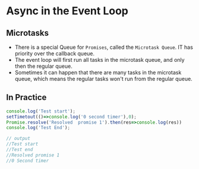 # Async in the Event Loop

## Microtasks

- There is a special Queue for `Promises`, called the `Microtask Queue`. IT has priority over the callback queue.
- The event loop will first run all tasks in the microtask queue, and only then the regular queue.
- Sometimes it can happen that there are many tasks in the microtask queue, which means the regular tasks won't run from the regular queue.

## In Practice

```javascript
console.log('Test start');
setTimetout(()=>console.log('0 second timer'),0);
Promise.resolve('Resolved  promise 1').then(res=>console.log(res))
console.log('Test End');

// output 
//Test start
//Test end
//Resolved promise 1
//0 Second timer
```